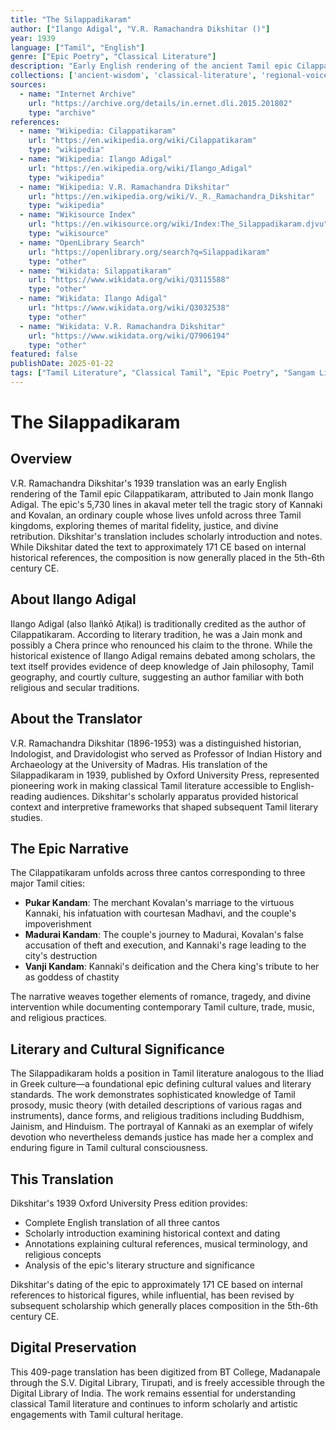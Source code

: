 ```yaml
---
title: "The Silappadikaram"
author: ["Ilango Adigal", "V.R. Ramachandra Dikshitar ()"]
year: 1939
language: ["Tamil", "English"]
genre: ["Epic Poetry", "Classical Literature"]
description: "Early English rendering of the ancient Tamil epic Cilappatikaram, telling the tragic story of Kannaki and Kovalan across three Tamil kingdoms. Dikshitar's translation includes scholarly introduction and notes, examining the epic's 5,730 lines in akaval meter."
collections: ['ancient-wisdom', 'classical-literature', 'regional-voices']
sources:
  - name: "Internet Archive"
    url: "https://archive.org/details/in.ernet.dli.2015.201802"
    type: "archive"
references:
  - name: "Wikipedia: Cilappatikaram"
    url: "https://en.wikipedia.org/wiki/Cilappatikaram"
    type: "wikipedia"
  - name: "Wikipedia: Ilango Adigal"
    url: "https://en.wikipedia.org/wiki/Ilango_Adigal"
    type: "wikipedia"
  - name: "Wikipedia: V.R. Ramachandra Dikshitar"
    url: "https://en.wikipedia.org/wiki/V._R._Ramachandra_Dikshitar"
    type: "wikipedia"
  - name: "Wikisource Index"
    url: "https://en.wikisource.org/wiki/Index:The_Silappadikaram.djvu"
    type: "wikisource"
  - name: "OpenLibrary Search"
    url: "https://openlibrary.org/search?q=Silappadikaram"
    type: "other"
  - name: "Wikidata: Silappatikaram"
    url: "https://www.wikidata.org/wiki/Q3115588"
    type: "other"
  - name: "Wikidata: Ilango Adigal"
    url: "https://www.wikidata.org/wiki/Q3032538"
    type: "other"
  - name: "Wikidata: V.R. Ramachandra Dikshitar"
    url: "https://www.wikidata.org/wiki/Q7906194"
    type: "other"
featured: false
publishDate: 2025-01-22
tags: ["Tamil Literature", "Classical Tamil", "Epic Poetry", "Sangam Literature", "Tamil Kingdoms", "Ilango Adigal", "Jain Literature", "5th-6th Century", "Indian Epics", "South India"]
---
```


# The Silappadikaram

## Overview

V.R. Ramachandra Dikshitar's 1939 translation was an early English rendering of the Tamil epic Cilappatikaram, attributed to Jain monk Ilango Adigal. The epic's 5,730 lines in akaval meter tell the tragic story of Kannaki and Kovalan, an ordinary couple whose lives unfold across three Tamil kingdoms, exploring themes of marital fidelity, justice, and divine retribution. Dikshitar's translation includes scholarly introduction and notes. While Dikshitar dated the text to approximately 171 CE based on internal historical references, the composition is now generally placed in the 5th-6th century CE.

## About Ilango Adigal

Ilango Adigal (also Iḷaṅkō Aṭikaḷ) is traditionally credited as the author of Cilappatikaram. According to literary tradition, he was a Jain monk and possibly a Chera prince who renounced his claim to the throne. While the historical existence of Ilango Adigal remains debated among scholars, the text itself provides evidence of deep knowledge of Jain philosophy, Tamil geography, and courtly culture, suggesting an author familiar with both religious and secular traditions.

## About the Translator

V.R. Ramachandra Dikshitar (1896-1953) was a distinguished historian, Indologist, and Dravidologist who served as Professor of Indian History and Archaeology at the University of Madras. His translation of the Silappadikaram in 1939, published by Oxford University Press, represented pioneering work in making classical Tamil literature accessible to English-reading audiences. Dikshitar's scholarly apparatus provided historical context and interpretive frameworks that shaped subsequent Tamil literary studies.

## The Epic Narrative

The Cilappatikaram unfolds across three cantos corresponding to three major Tamil cities:
- **Pukar Kandam**: The merchant Kovalan's marriage to the virtuous Kannaki, his infatuation with courtesan Madhavi, and the couple's impoverishment
- **Madurai Kandam**: The couple's journey to Madurai, Kovalan's false accusation of theft and execution, and Kannaki's rage leading to the city's destruction
- **Vanji Kandam**: Kannaki's deification and the Chera king's tribute to her as goddess of chastity

The narrative weaves together elements of romance, tragedy, and divine intervention while documenting contemporary Tamil culture, trade, music, and religious practices.

## Literary and Cultural Significance

The Silappadikaram holds a position in Tamil literature analogous to the Iliad in Greek culture—a foundational epic defining cultural values and literary standards. The work demonstrates sophisticated knowledge of Tamil prosody, music theory (with detailed descriptions of various ragas and instruments), dance forms, and religious traditions including Buddhism, Jainism, and Hinduism. The portrayal of Kannaki as an exemplar of wifely devotion who nevertheless demands justice has made her a complex and enduring figure in Tamil cultural consciousness.

## This Translation

Dikshitar's 1939 Oxford University Press edition provides:
- Complete English translation of all three cantos
- Scholarly introduction examining historical context and dating
- Annotations explaining cultural references, musical terminology, and religious concepts
- Analysis of the epic's literary structure and significance

Dikshitar's dating of the epic to approximately 171 CE based on internal references to historical figures, while influential, has been revised by subsequent scholarship which generally places composition in the 5th-6th century CE.

## Digital Preservation

This 409-page translation has been digitized from BT College, Madanapale through the S.V. Digital Library, Tirupati, and is freely accessible through the Digital Library of India. The work remains essential for understanding classical Tamil literature and continues to inform scholarly and artistic engagements with Tamil cultural heritage.
